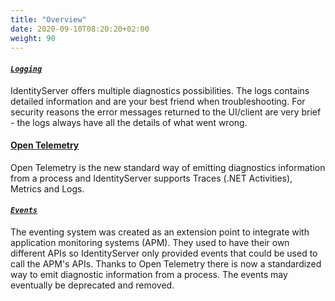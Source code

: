 ```yaml
---
title: "Overview"
date: 2020-09-10T08:20:20+02:00
weight: 90
---
```


#### [*`Logging`*](logging)
IdentityServer offers multiple diagnostics possibilities. The logs contains detailed information and
are your best friend when troubleshooting. For security reasons the error messages returned
to the UI/client are very brief - the logs always have all the details of what went wrong.

#### [**Open Telemetry**](otel)
Open Telemetry is the new standard way of emitting diagnostics information from a process and
IdentityServer supports Traces (.NET Activities), Metrics and Logs.

#### [*`Events`*](events)
The eventing system was created as an extension point to integrate with application monitoring 
systems (APM). They used to have their own different APIs so IdentityServer only provided events 
that could be used to call the APM's APIs. Thanks to Open Telemetry there is now a standardized 
way to emit diagnostic information from a process. The events may eventually be deprecated and removed.